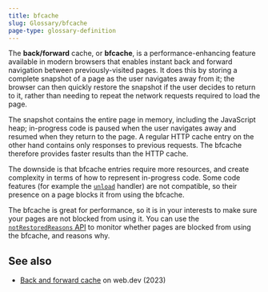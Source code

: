 ```yaml
---
title: bfcache
slug: Glossary/bfcache
page-type: glossary-definition
---
```




The **back/forward** cache, or **bfcache**, is a performance-enhancing feature available in modern browsers that enables instant back and forward navigation between previously-visited pages. It does this by storing a complete snapshot of a page as the user navigates away from it; the browser can then quickly restore the snapshot if the user decides to return to it, rather than needing to repeat the network requests required to load the page.

The snapshot contains the entire page in memory, including the JavaScript heap; in-progress code is paused when the user navigates away and resumed when they return to the page. A regular HTTP cache entry on the other hand contains only responses to previous requests. The bfcache therefore provides faster results than the HTTP cache.

The downside is that bfcache entries require more resources, and create complexity in terms of how to represent in-progress code. Some code features (for example the [`unload`](/Web/API/Window/unload_event) handler) are not compatible, so their presence on a page blocks it from using the bfcache.

The bfcache is great for performance, so it is in your interests to make sure your pages are not blocked from using it. You can use the [`notRestoredReasons` API](/Web/API/Performance_API/Monitoring_bfcache_blocking_reasons) to monitor whether pages are blocked from using the bfcache, and reasons why.

## See also

- [Back and forward cache](https://web.dev/articles/bfcache) on web.dev (2023)
